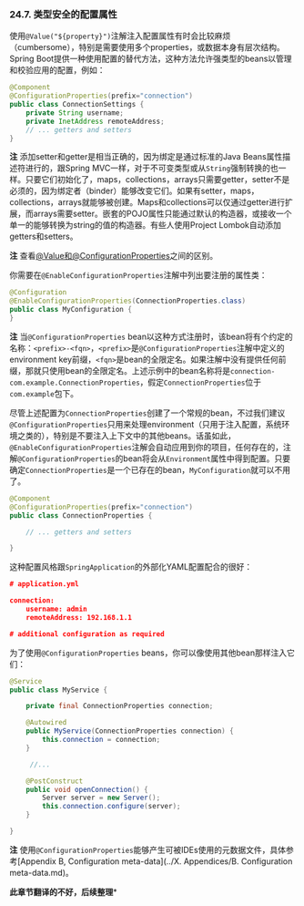 ### 24.7. 类型安全的配置属性

使用`@Value("${property}")`注解注入配置属性有时会比较麻烦（cumbersome），特别是需要使用多个properties，或数据本身有层次结构。Spring Boot提供一种使用配置的替代方法，这种方法允许强类型的beans以管理和校验应用的配置，例如：
```java
@Component
@ConfigurationProperties(prefix="connection")
public class ConnectionSettings {
    private String username;
    private InetAddress remoteAddress;
    // ... getters and setters
}
```
**注** 添加setter和getter是相当正确的，因为绑定是通过标准的Java Beans属性描述符进行的，跟Spring MVC一样，对于不可变类型或从`String`强制转换的也一样。只要它们初始化了，maps，collections，arrays只需要getter，setter不是必须的，因为绑定者（binder）能够改变它们。如果有setter，maps，collections，arrays就能够被创建。Maps和collections可以仅通过getter进行扩展，而arrays需要setter。嵌套的POJO属性只能通过默认的构造器，或接收一个单一的能够转换为string的值的构造器。有些人使用Project Lombok自动添加getters和setters。

**注** 查看[@Value和@ConfigurationProperties](http://docs.spring.io/spring-boot/docs/1.4.1.RELEASE/reference/htmlsingle/#boot-features-external-config-vs-value)之间的区别。

你需要在`@EnableConfigurationProperties`注解中列出要注册的属性类：
```java
@Configuration
@EnableConfigurationProperties(ConnectionProperties.class)
public class MyConfiguration {
}
```
**注** 当`@ConfigurationProperties` bean以这种方式注册时，该bean将有个约定的名称：`<prefix>-<fqn>`，`<prefix>`是`@ConfigurationProperties`注解中定义的environment key前缀，`<fqn>`是bean的全限定名。如果注解中没有提供任何前缀，那就只使用bean的全限定名。上述示例中的bean名称将是`connection-com.example.ConnectionProperties`，假定`ConnectionProperties`位于`com.example`包下。

尽管上述配置为`ConnectionProperties`创建了一个常规的bean，不过我们建议`@ConfigurationProperties`只用来处理environment（只用于注入配置，系统环境之类的），特别是不要注入上下文中的其他beans。话虽如此，`@EnableConfigurationProperties`注解会自动应用到你的项目，任何存在的，注解`@ConfigurationProperties`的bean将会从`Environment`属性中得到配置。只要确定`ConnectionProperties`是一个已存在的bean，`MyConfiguration`就可以不用了。
```java
@Component
@ConfigurationProperties(prefix="connection")
public class ConnectionProperties {

    // ... getters and setters

}
```
这种配置风格跟`SpringApplication`的外部化YAML配置配合的很好：
```json
# application.yml

connection:
    username: admin
    remoteAddress: 192.168.1.1

# additional configuration as required
```
为了使用`@ConfigurationProperties` beans，你可以像使用其他bean那样注入它们：
```java
@Service
public class MyService {

    private final ConnectionProperties connection;

    @Autowired
    public MyService(ConnectionProperties connection) {
        this.connection = connection;
    }

     //...

    @PostConstruct
    public void openConnection() {
        Server server = new Server();
        this.connection.configure(server);
    }

}
```
**注** 使用`@ConfigurationProperties`能够产生可被IDEs使用的元数据文件，具体参考[Appendix B, Configuration meta-data](../X. Appendices/B. Configuration meta-data.md)。

**此章节翻译的不好，后续整理***
